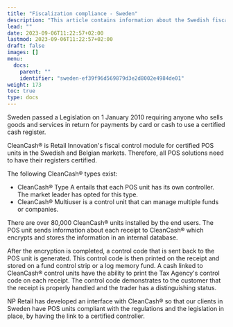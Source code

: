 ```yaml
---
title: "Fiscalization compliance - Sweden"
description: "This article contains information about the Swedish fiscal laws and the necessary compliance aspects for NP Retail."
lead: ""
date: 2023-09-06T11:22:57+02:00
lastmod: 2023-09-06T11:22:57+02:00
draft: false
images: []
menu:
  docs:
    parent: ""
    identifier: "sweden-ef39f96d569879d3e2d8002e4984de01"
weight: 173
toc: true
type: docs
---
```


Sweden passed a Legislation on 1 January 2010 requiring anyone who sells goods and services in return for payments by card or cash to use a certified cash register.

CleanCash® is Retail Innovation's fiscal control module for certified POS units in the Swedish and Belgian markets. Therefore, all POS solutions need to have their registers certified.

The following CleanCash® types exist:

- CleanCash® Type A entails that each POS unit has its own controller. The market leader has opted for this type.
- CleanCash® Multiuser is a control unit that can manage multiple funds or companies.

There are over 80,000 CleanCash® units installed by the end users. The POS unit sends information about each receipt to CleanCash® which encrypts and stores the information in an internal database.

After the encryption is completed, a control code that is sent back to the POS unit is generated. This control code is then printed on the receipt and stored on a fund control strip or a log memory fund. A cash linked to CleanCash® control units have the ability to print the Tax Agency's control code on each receipt. The control code demonstrates to the customer that the receipt is properly handled and the trader has a distinguishing status.

NP Retail has developed an interface with CleanCash® so that our clients in Sweden have POS units compliant with the regulations and the legislation in place, by having the link to a certified controller.
